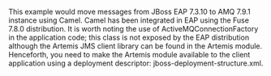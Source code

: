 This example would move messages from JBoss EAP 7.3.10 to AMQ 7.9.1 instance using Camel. Camel has been integrated in EAP using the Fuse 7.8.0 distribution. 
It is worth noting the use of ActiveMQConnectionFactory in the application code; this class is not exposed by the EAP distribution although the Artemis JMS client 
library can be found in the Artemis module. Henceforth, you need to make the Artemis module available to the client application using a deployment descriptor:
jboss-deployment-structure.xml.
